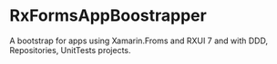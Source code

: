 # RxFormsAppBoostrapper
A bootstrap for apps using Xamarin.Froms and RXUI 7 and with DDD, Repositories, UnitTests projects.
